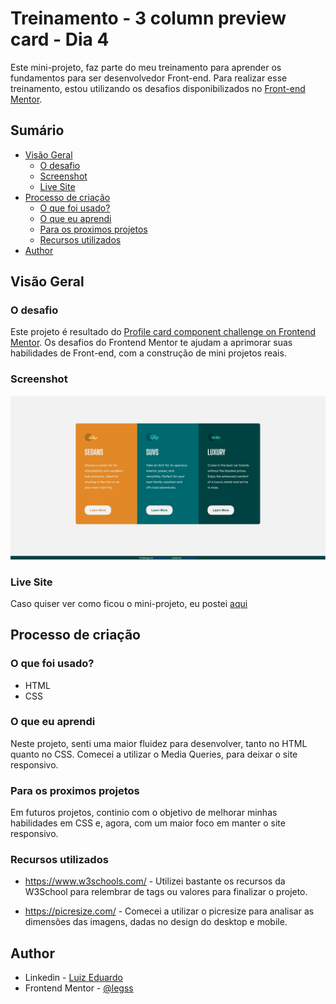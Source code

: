# Treinamento - 3 column preview card - Dia 4

Este mini-projeto, faz parte do meu treinamento para aprender os fundamentos para ser desenvolvedor Front-end. Para realizar esse treinamento, estou utilizando os desafios disponibilizados no [Front-end Mentor](https://www.frontendmentor.io/).

## Sumário

- [Visão Geral](#resumo)
  - [O desafio](#o-desafio)
  - [Screenshot](#screenshot)
  - [Live Site](#live-site)
- [Processo de criação](#processo-de-crição)
  - [O que foi usado?](#o-que-foi-usado?)
  - [O que eu aprendi](#o-que-eu-aprendi)
  - [Para os proximos projetos](#para-os-proximos-projetos)
  - [Recursos utilizados](#recursos-utilizados)
- [Author](#author)

## Visão Geral

### O desafio

Este projeto é resultado do [Profile card component challenge on Frontend Mentor](https://www.frontendmentor.io/challenges/3column-preview-card-component-pH92eAR2-). Os desafios do Frontend Mentor te ajudam a aprimorar suas habilidades de Front-end, com a construção de mini projetos reais.

### Screenshot

![](images/screenshot.jpg)

### Live Site

Caso quiser ver como ficou o mini-projeto, eu postei [aqui](#https://legss.github.io/3-column-preview-card/)

## Processo de criação

### O que foi usado?

- HTML
- CSS

### O que eu aprendi

Neste projeto, senti uma maior fluidez para desenvolver, tanto no HTML quanto no CSS. Comecei a utilizar o Media Queries, para deixar o site responsivo.

### Para os proximos projetos

Em futuros projetos, continio com o objetivo de melhorar minhas habilidades em CSS e, agora, com um maior foco em manter o site responsivo.

### Recursos utilizados

- https://www.w3schools.com/ - Utilizei bastante os recursos da W3School para relembrar de tags ou valores para finalizar o projeto.

- https://picresize.com/ - Comecei a utilizar o picresize para analisar as dimensões das imagens, dadas no design do desktop e mobile.

## Author

- Linkedin - [Luiz Eduardo](https://www.linkedin.com/in/luiz-eduardo-13901b224)
- Frontend Mentor - [@legss](https://www.frontendmentor.io/profile/legss)
